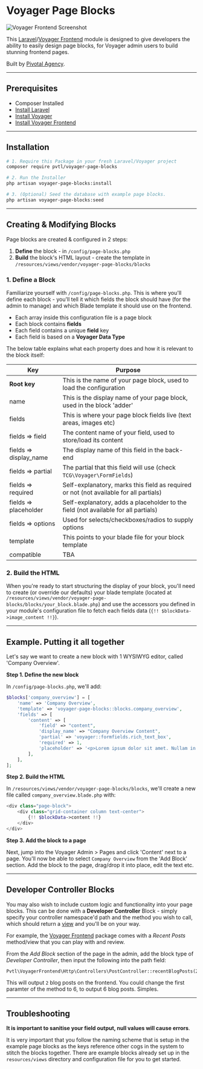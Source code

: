 # Voyager Page Blocks

![Voyager Frontend Screenshot](/readme-intro.jpg)

This [Laravel](https://laravel.com/)/[Voyager Frontend](https://github.com/pvtl/voyager-frontend) module is designed to give developers the ability to easily design page blocks, for Voyager admin users to build stunning frontend pages.

Built by [Pivotal Agency](https://pivotal.agency/).

---

## Prerequisites

- Composer Installed
- [Install Laravel](https://laravel.com/docs/installation)
- [Install Voyager](https://github.com/the-control-group/voyager)
- [Install Voyager Frontend](https://github.com/pvtl/voyager-frontend)

---

## Installation

```bash
# 1. Require this Package in your fresh Laravel/Voyager project
composer require pvtl/voyager-page-blocks

# 2. Run the Installer
php artisan voyager-page-blocks:install

# 3. (Optional) Seed the database with example page blocks.
php artisan voyager-page-blocks:seed
```

---

## Creating & Modifying Blocks

Page blocks are created & configured in 2 steps:

1. __Define__ the block - in `/config/page-blocks.php`
2. __Build__ the block's HTML layout - create the template in `/resources/views/vendor/voyager-page-blocks/blocks`

### 1. Define a Block

Familiarize yourself with `/config/page-blocks.php`. This is where you'll define each block - you'll tell it which fields the block should have (for the admin to manage) and which Blade template it should use on the frontend.

- Each array inside this configuration file is a page block
- Each block contains __fields__
- Each field contains a unique __field__ key
- Each field is based on a __Voyager Data Type__

The below table explains what each property does and how it is relevant to the block itself:

| Key                    | Purpose                                                                                |
| ---------------------- | -------------------------------------------------------------------------------------- |
| __Root key__           | This is the name of your page block, used to load the configuration                    |
| name                   | This is the display name of your page block, used in the block 'adder'                 |
| fields                 | This is where your page block fields live (text areas, images etc)                     |
| fields => field        | The content name of your field, used to store/load its content                         |
| fields => display_name | The display name of this field in the back-end                                         |
| fields => partial      | The partial that this field will use (check `TCG\Voyager\FormFields`)                  |
| fields => required     | Self-explanatory, marks this field as required or not (not available for all partials) |
| fields => placeholder  | Self-explanatory, adds a placeholder to the field (not available for all partials)     |
| fields => options      | Used for selects/checkboxes/radios to supply options                                   |
| template               | This points to your blade file for your block template                                 |
| compatible             | TBA                                                                                    |

### 2. Build the HTML

When you're ready to start structuring the display of your block, you'll need to create (or override our defaults) your blade template (located at `/resources/views/vendor/voyager-page-blocks/blocks/your_block.blade.php`) and use the accessors you defined in your module's configuration file to fetch each fields data (`{!! $blockData->image_content !!}`).

---

## Example. Putting it all together

Let's say we want to create a new block with 1 WYSIWYG editor, called 'Company Overview'.

__Step 1. Define the new block__

In `/config/page-blocks.php`, we'll add:

```php
$blocks['company_overview'] = [
    'name' => 'Company Overview',
    'template' => 'voyager-page-blocks::blocks.company_overview',
    'fields' => [
        'content' => [
            'field' => "content",
            'display_name' => "Company Overview Content",
            'partial' => 'voyager::formfields.rich_text_box',
            'required' => 1,
            'placeholder' => '<p>Lorem ipsum dolor sit amet. Nullam in dui mauris.</p>',
        ],
    ],
];
```

__Step 2. Build the HTML__

In `/resources/views/vendor/voyager-page-blocks/blocks`, we'll create a new file called `company_overview.blade.php` with:

```php
<div class="page-block">
    <div class="grid-container column text-center">
        {!! $blockData->content !!}
    </div>
</div>
```

__Step 3. Add the block to a page__

Next, jump into the Voyager Admin > Pages and click 'Content' next to a page. You'll now be able to select `Company Overview` from the 'Add Block' section. Add the block to the page, drag/drop it into place, edit the text etc.

---

## Developer Controller Blocks

You may also wish to include custom logic and functionality into your page blocks. This can be done with a __Developer Controller__ Block - simply specify your controller namespace'd path and the method you wish to call, which should return a [view](https://laravel.com/docs/5.5/views) and you'll be on your way.

For example, the [Voyager Frontend](https://github.com/pvtl/voyager-frontend) package comes with a _Recent Posts_ method/view that you can play with and review.

From the _Add Block_ section of the page in the admin, add the block type of _Developer Controller_, then input the following into the path field:

```
Pvtl\VoyagerFrontend\Http\Controllers\PostController::recentBlogPosts(2)
```

This will output `2` blog posts on the frontend. You could change the first paramter of the method to 6, to output 6 blog posts. Simples.

---

## Troubleshooting

__It is important to sanitise your field output, null values will cause errors__.

It is very important that you follow the naming scheme that is setup in the example page blocks as the keys reference other cogs in the system to stitch the blocks together. There are example blocks already set up in the `resources/views` directory and configuration file for you to get started.